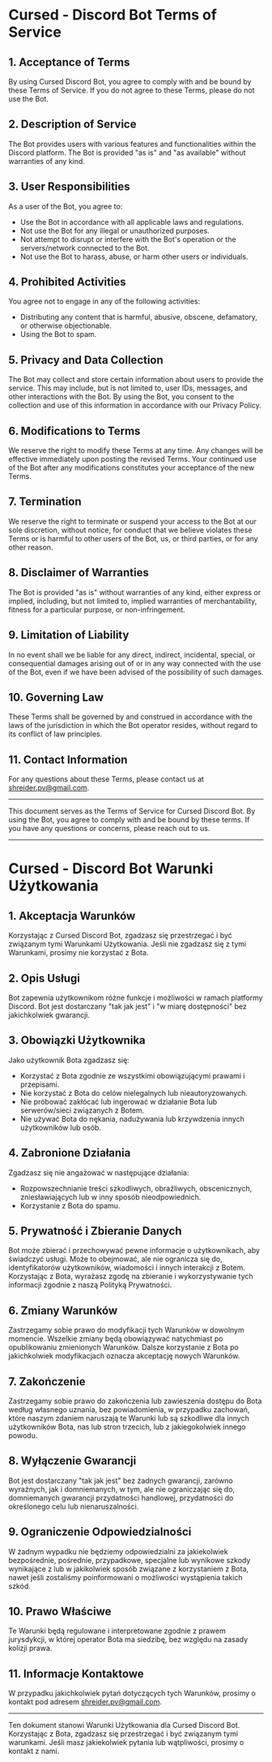 # Cursed - Discord Bot Terms of Service

## 1. Acceptance of Terms
By using Cursed Discord Bot, you agree to comply with and be bound by these Terms of Service. If you do not agree to these Terms, please do not use the Bot.

## 2. Description of Service
The Bot provides users with various features and functionalities within the Discord platform. The Bot is provided "as is" and "as available" without warranties of any kind.

## 3. User Responsibilities
As a user of the Bot, you agree to:
- Use the Bot in accordance with all applicable laws and regulations.
- Not use the Bot for any illegal or unauthorized purposes.
- Not attempt to disrupt or interfere with the Bot's operation or the servers/network connected to the Bot.
- Not use the Bot to harass, abuse, or harm other users or individuals.

## 4. Prohibited Activities
You agree not to engage in any of the following activities:
- Distributing any content that is harmful, abusive, obscene, defamatory, or otherwise objectionable.
- Using the Bot to spam.

## 5. Privacy and Data Collection
The Bot may collect and store certain information about users to provide the service. This may include, but is not limited to, user IDs, messages, and other interactions with the Bot. By using the Bot, you consent to the collection and use of this information in accordance with our Privacy Policy.

## 6. Modifications to Terms
We reserve the right to modify these Terms at any time. Any changes will be effective immediately upon posting the revised Terms. Your continued use of the Bot after any modifications constitutes your acceptance of the new Terms.

## 7. Termination
We reserve the right to terminate or suspend your access to the Bot at our sole discretion, without notice, for conduct that we believe violates these Terms or is harmful to other users of the Bot, us, or third parties, or for any other reason.

## 8. Disclaimer of Warranties
The Bot is provided "as is" without warranties of any kind, either express or implied, including, but not limited to, implied warranties of merchantability, fitness for a particular purpose, or non-infringement.

## 9. Limitation of Liability
In no event shall we be liable for any direct, indirect, incidental, special, or consequential damages arising out of or in any way connected with the use of the Bot, even if we have been advised of the possibility of such damages.

## 10. Governing Law
These Terms shall be governed by and construed in accordance with the laws of the jurisdiction in which the Bot operator resides, without regard to its conflict of law principles.

## 11. Contact Information
For any questions about these Terms, please contact us at shreider.pv@gmail.com.

---

This document serves as the Terms of Service for Cursed Discord Bot. By using the Bot, you agree to comply with and be bound by these terms. If you have any questions or concerns, please reach out to us.

---

# Cursed - Discord Bot Warunki Użytkowania

## 1. Akceptacja Warunków
Korzystając z Cursed Discord Bot, zgadzasz się przestrzegać i być związanym tymi Warunkami Użytkowania. Jeśli nie zgadzasz się z tymi Warunkami, prosimy nie korzystać z Bota.

## 2. Opis Usługi
Bot zapewnia użytkownikom różne funkcje i możliwości w ramach platformy Discord. Bot jest dostarczany "tak jak jest" i "w miarę dostępności" bez jakichkolwiek gwarancji.

## 3. Obowiązki Użytkownika
Jako użytkownik Bota zgadzasz się:
- Korzystać z Bota zgodnie ze wszystkimi obowiązującymi prawami i przepisami.
- Nie korzystać z Bota do celów nielegalnych lub nieautoryzowanych.
- Nie próbować zakłócać lub ingerować w działanie Bota lub serwerów/sieci związanych z Botem.
- Nie używać Bota do nękania, nadużywania lub krzywdzenia innych użytkowników lub osób.

## 4. Zabronione Działania
Zgadzasz się nie angażować w następujące działania:
- Rozpowszechnianie treści szkodliwych, obraźliwych, obscenicznych, zniesławiających lub w inny sposób nieodpowiednich.
- Korzystanie z Bota do spamu.

## 5. Prywatność i Zbieranie Danych
Bot może zbierać i przechowywać pewne informacje o użytkownikach, aby świadczyć usługi. Może to obejmować, ale nie ogranicza się do, identyfikatorów użytkowników, wiadomości i innych interakcji z Botem. Korzystając z Bota, wyrażasz zgodę na zbieranie i wykorzystywanie tych informacji zgodnie z naszą Polityką Prywatności.

## 6. Zmiany Warunków
Zastrzegamy sobie prawo do modyfikacji tych Warunków w dowolnym momencie. Wszelkie zmiany będą obowiązywać natychmiast po opublikowaniu zmienionych Warunków. Dalsze korzystanie z Bota po jakichkolwiek modyfikacjach oznacza akceptację nowych Warunków.

## 7. Zakończenie
Zastrzegamy sobie prawo do zakończenia lub zawieszenia dostępu do Bota według własnego uznania, bez powiadomienia, w przypadku zachowań, które naszym zdaniem naruszają te Warunki lub są szkodliwe dla innych użytkowników Bota, nas lub stron trzecich, lub z jakiegokolwiek innego powodu.

## 8. Wyłączenie Gwarancji
Bot jest dostarczany "tak jak jest" bez żadnych gwarancji, zarówno wyraźnych, jak i domniemanych, w tym, ale nie ograniczając się do, domniemanych gwarancji przydatności handlowej, przydatności do określonego celu lub nienaruszalności.

## 9. Ograniczenie Odpowiedzialności
W żadnym wypadku nie będziemy odpowiedzialni za jakiekolwiek bezpośrednie, pośrednie, przypadkowe, specjalne lub wynikowe szkody wynikające z lub w jakikolwiek sposób związane z korzystaniem z Bota, nawet jeśli zostaliśmy poinformowani o możliwości wystąpienia takich szkód.

## 10. Prawo Właściwe
Te Warunki będą regulowane i interpretowane zgodnie z prawem jurysdykcji, w której operator Bota ma siedzibę, bez względu na zasady kolizji prawa.

## 11. Informacje Kontaktowe
W przypadku jakichkolwiek pytań dotyczących tych Warunków, prosimy o kontakt pod adresem shreider.pv@gmail.com.

---

Ten dokument stanowi Warunki Użytkowania dla Cursed Discord Bot. Korzystając z Bota, zgadzasz się przestrzegać i być związanym tymi warunkami. Jeśli masz jakiekolwiek pytania lub wątpliwości, prosimy o kontakt z nami.
